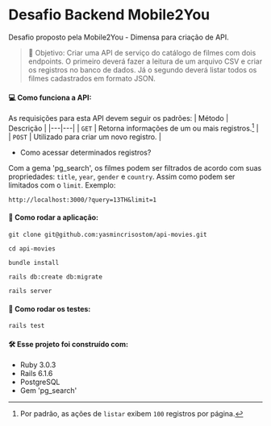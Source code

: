 # Desafio Backend Mobile2You

Desafio proposto pela Mobile2You - Dimensa para criação de API.

> 🎯 Objetivo: Criar uma API de serviço do catálogo de filmes com dois endpoints. O primeiro deverá fazer a leitura de um arquivo CSV e criar os registros no banco de dados. Já o segundo deverá listar todos os filmes cadastrados em formato JSON.

#### **💻 Como funciona a API:**
As requisições para esta API devem seguir os padrões:
| Método | Descrição |
|---|---|
| `GET` | Retorna informações de um ou mais registros.[^1] |
| `POST` | Utilizado para criar um novo registro. |

[^1]:Por padrão, as ações de `listar` exibem `100` registros por página.

- Como acessar determinados registros?

Com a gema 'pg_search', os filmes podem ser filtrados de acordo com suas propriedades: `title`, `year`, `gender` e `country`. Assim como podem ser limitados com o `limit`. Exemplo:
```
http://localhost:3000/?query=13TH&limit=1
```

#### **🔧 Como rodar a aplicação:**
```
git clone git@github.com:yasmincrisostom/api-movies.git
```
```
cd api-movies
```
```
bundle install
```
```
rails db:create db:migrate
```
```
rails server
```

#### **🔨 Como rodar os testes:**
```
rails test
```

#### **🛠 Esse projeto foi construído com:**
- Ruby 3.0.3
- Rails 6.1.6
- PostgreSQL
- Gem 'pg_search'
